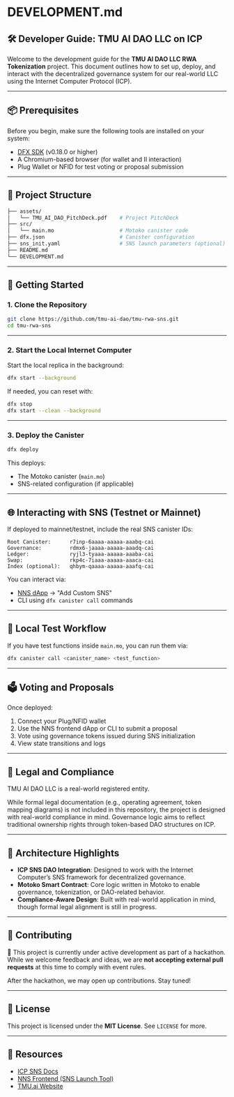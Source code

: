 
# DEVELOPMENT.md

## 🛠️ Developer Guide: TMU AI DAO LLC on ICP

Welcome to the development guide for the **TMU AI DAO LLC RWA Tokenization** project. This document outlines how to set up, deploy, and interact with the decentralized governance system for our real-world LLC using the Internet Computer Protocol (ICP).

---

## 📦 Prerequisites

Before you begin, make sure the following tools are installed on your system:

- [DFX SDK](https://internetcomputer.org/docs/current/developer-docs/setup/install/) (v0.18.0 or higher)
- A Chromium-based browser (for wallet and II interaction)
- Plug Wallet or NFID for test voting or proposal submission

---

## 🧱 Project Structure

```bash
├── assets/
│   └── TMU_AI_DAO_PitchDeck.pdf    # Project PitchDeck
├── src/
│   └── main.mo                     # Motoko canister code
├── dfx.json                        # Canister configuration
├── sns_init.yaml                   # SNS launch parameters (optional)
├── README.md
└── DEVELOPMENT.md
```

---

## 🚀 Getting Started

### 1. Clone the Repository

```bash
git clone https://github.com/tmu-ai-dao/tmu-rwa-sns.git
cd tmu-rwa-sns
```

---

### 2. Start the Local Internet Computer

Start the local replica in the background:

```bash
dfx start --background
```

If needed, you can reset with:

```bash
dfx stop
dfx start --clean --background
```

---

### 3. Deploy the Canister

```bash
dfx deploy
```

This deploys:

- The Motoko canister (`main.mo`)
- SNS-related configuration (if applicable)

---

## 🌐 Interacting with SNS (Testnet or Mainnet)

If deployed to mainnet/testnet, include the real SNS canister IDs:

```
Root Canister:      r7inp-6aaaa-aaaaa-aaabq-cai
Governance:         rdmx6-jaaaa-aaaaa-aaadq-cai
Ledger:             ryjl3-tyaaa-aaaaa-aaaba-cai
Swap:               rkp4c-7iaaa-aaaaa-aaaca-cai
Index (optional):   qhbym-qaaaa-aaaaa-aaafq-cai
```

You can interact via:

- [NNS dApp](https://nns.ic0.app) → "Add Custom SNS"
- CLI using `dfx canister call` commands

---

## 🧪 Local Test Workflow

If you have test functions inside `main.mo`, you can run them via:

```bash
dfx canister call <canister_name> <test_function>
```

---

## 🗳️ Voting and Proposals

Once deployed:

1. Connect your Plug/NFID wallet
2. Use the NNS frontend dApp or CLI to submit a proposal
3. Vote using governance tokens issued during SNS initialization
4. View state transitions and logs

---

## 📂 Legal and Compliance

TMU AI DAO LLC is a real-world registered entity.

While formal legal documentation (e.g., operating agreement, token mapping diagrams) is not included in this repository, the project is designed with real-world compliance in mind. Governance logic aims to reflect traditional ownership rights through token-based DAO structures on ICP.

---

## 🧠 Architecture Highlights

- **ICP SNS DAO Integration**: Designed to work with the Internet Computer’s SNS framework for decentralized governance.
- **Motoko Smart Contract**: Core logic written in Motoko to enable governance, tokenization, or DAO-related behavior.
- **Compliance-Aware Design**: Built with real-world application in mind, though formal legal alignment is still in progress.

---

## 🤝 Contributing

🚧 This project is currently under active development as part of a hackathon.  
While we welcome feedback and ideas, we are **not accepting external pull requests** at this time to comply with event rules.

After the hackathon, we may open up contributions. Stay tuned!

---

## 📄 License

This project is licensed under the **MIT License**. See `LICENSE` for more.

---

## 🔗 Resources

- [ICP SNS Docs](https://internetcomputer.org/docs/current/developer-docs/integrations/sns/)
- [NNS Frontend (SNS Launch Tool)](https://nns.ic0.app)
- [TMU.ai Website](https://tmu.ai)
